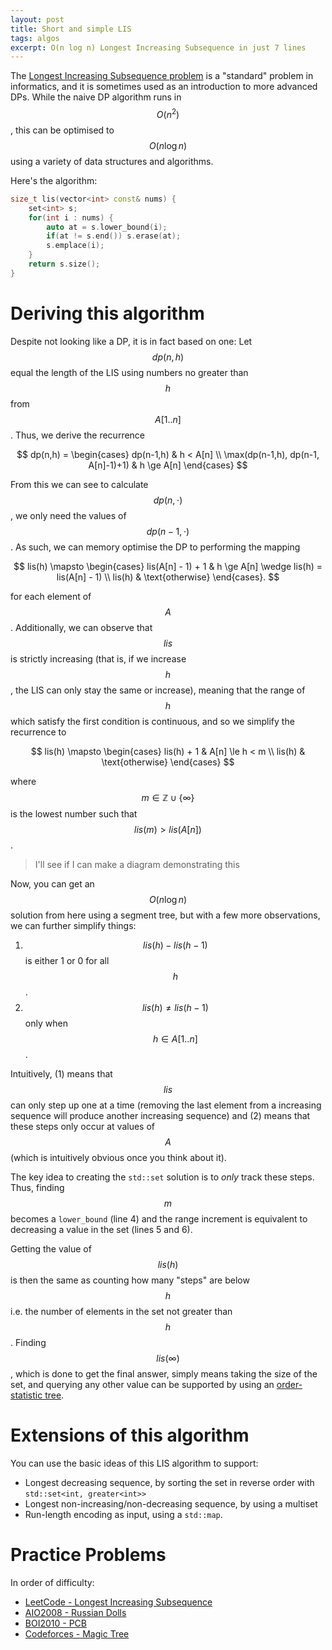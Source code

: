 ```yaml
---
layout: post
title: Short and simple LIS
tags: algos
excerpt: O(n log n) Longest Increasing Subsequence in just 7 lines
---
```


The [Longest Increasing Subsequence problem](https://en.wikipedia.org/wiki/Longest_increasing_subsequence) is a "standard" problem in informatics, and it is sometimes used as an introduction to more advanced DPs. While the naive DP algorithm runs in $$O(n^2)$$, this can be optimised to $$O(n\log n)$$ using a variety of data structures and algorithms.

<!--more-->

Here's the algorithm:

```cpp
size_t lis(vector<int> const& nums) {
	set<int> s;
	for(int i : nums) {
		auto at = s.lower_bound(i);
		if(at != s.end()) s.erase(at);
		s.emplace(i);
	}
	return s.size();
}
```

# Deriving this algorithm

Despite not looking like a DP, it is in fact based on one: Let $$dp(n, h)$$ equal the length of the LIS using numbers no greater than $$h$$ from $$A[1..n]$$. Thus, we derive the recurrence

$$
dp(n,h) = \begin{cases}
dp(n-1,h) & h < A[n] \\
\max(dp(n-1,h), dp(n-1, A[n]-1)+1) & h \ge A[n]
\end{cases}
$$

From this we can see to calculate $$dp(n, \cdot)$$, we only need the values of $$dp(n-1, \cdot)$$. As such, we can memory optimise the DP to performing the mapping

$$
lis(h) \mapsto \begin{cases}
lis(A[n] - 1) + 1 & h \ge A[n] \wedge lis(h) = lis(A[n] - 1) \\
lis(h) & \text{otherwise}
\end{cases}.
$$

for each element of $$A$$. Additionally, we can observe that $$lis$$ is strictly increasing (that is, if we increase $$h$$, the LIS can only stay the same or increase), meaning that the range of $$h$$ which satisfy the first condition is continuous, and so we simplify the recurrence to

$$
lis(h) \mapsto \begin{cases}
lis(h) + 1 & A[n] \le h < m \\
lis(h) & \text{otherwise}
\end{cases}
$$

where $$m \in \mathbb{Z} \cup \{\infty\}$$ is the lowest number such that $$lis(m) > lis(A[n])$$.

> I'll see if I can make a diagram demonstrating this

Now, you can get an $$O(n \log n)$$ solution from here using a segment tree, but with a few more observations, we can further simplify things:

1. $$lis(h) - lis(h-1)$$ is either 1 or 0 for all $$h$$.
2. $$lis(h) \neq lis(h-1)$$ only when $$h \in A[1..n]$$.

Intuitively, (1) means that $$lis$$ can only step up one at a time (removing the last element from a increasing sequence will produce another increasing sequence) and (2) means that these steps only occur at values of $$A$$ (which is intuitively obvious once you think about it).

The key idea to creating the `std::set` solution is to *only* track these steps. Thus, finding $$m$$ becomes a `lower_bound` (line 4) and the range increment is equivalent to decreasing a value in the set (lines 5 and 6).

Getting the value of $$lis(h)$$ is then the same as counting how many "steps" are below $$h$$ i.e. the number of elements in the set not greater than $$h$$. Finding $$lis(\infty)$$, which is done to get the final answer, simply means taking the size of the set, and querying any other value can be supported by using an [order-statistic tree](https://en.wikipedia.org/wiki/Order_statistic_tree).

# Extensions of this algorithm

You can use the basic ideas of this LIS algorithm to support:

- Longest decreasing sequence, by sorting the set in reverse order with `std::set<int, greater<int>>`
- Longest non-increasing/non-decreasing sequence, by using a multiset
- Run-length encoding as input, using a `std::map`.

# Practice Problems

In order of difficulty:

- [LeetCode - Longest Increasing Subsequence](https://leetcode.com/problems/longest-increasing-subsequence)
- [AIO2008 - Russian Dolls](https://orac.amt.edu.au/cgi-bin/train/problem.pl?set=aio08sen&problemid=360)
- [BOI2010 - PCB](http://kodu.ut.ee/~ahto/boi/2010/?item=boi.tasks.1)
- [Codeforces - Magic Tree](https://codeforces.com/contest/1193/problem/B)
